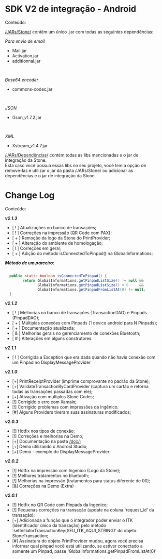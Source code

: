 SDK V2 de integração - Android
=======================

Conteúdo:

[/JARs/Stone/](https://github.com/stone-pagamentos/sdk-android-V2/tree/master/JARs/Stone) contém um único .jar com todas as seguintes dependências:
<br>

<i>Para envio de email</i>
* Mail.jar
* Activation.jar
* additionnal.jar
<br>

<i>Base64 encoder</i>
* commons-codec.jar
<br>

<i>JSON</i>
* Gson_v1.7.2.jar
<br>

<i>XML</i>
* Xstream_v1.4.7.jar

[/JARs/Dependências/](https://github.com/stone-pagamentos/sdk-android-V2/tree/master/JARs) contém todas as libs mencionadas e o jar de integração da Stone.<br>
Esta caso você possua essas libs no seu projeto, você tem a opção de remove-las e utilizar o jar da pasta /JARs/Stone/ ou adicionar as dependências e o jar de integração da Stone.

Change Log
=======================

Conteúdo:

<i><b>v2.1.3</b></i>
* [ ! ] Atualizações no banco de transações;
* [ ! ] Correções na impressão (QR Code com PAX);
* [ + ] Remoção da logo da Stone do PrintProvider;
* [ + ] Alteração do ambiente de homologação;
* [ ! ] Correções em geral;
* [ + ] Adição do método isConnectedToPinpad() na GlobalInformations;

<i><b>Método de um parceiro:</b></i>
```java

  public static boolean isConnectedToPinpad() {
        return GlobalInformations.getPinpadListSize() != null &&
               GlobalInformations.getPinpadListSize() > 0     &&
               GlobalInformations.getPinpadFromListAt(0) != null;
  }

```

<i><b>v2.1.2</b></i>
* [ ! ] Melhorias no banco de transações (TransactionDAO) e Pinpads (PinpadDAO);
* [ + ] Múltiplas conexões com Pinpads (1 device android para N Pinpads);
* [ + ] Documentação atualizada;
* [ & ] Melhorias gerais no gerenciamento de conexões Bluetooth;
* [ # ] Alterações em alguns construtores


<i><b>v2.1.1</b></i>
* [ ! ] Corrigida a Exception que era dada quando não havia conexão com um Pinpad no DisplayMessageProvider


<i><b>v2.1.0</b></i>
* [+] PrintReceiptProvider (imprime comprovante no padrão da Stone);
* [+] ValidateTransactionByCardProvider (captura um cartão e retorna todas as transações passadas com ele);
* [+] Ativação com multiplos Stone Codes;
* [!] Corrigido o erro com Xamain;
* [!] Corrigido problemas com impressões da Ingênico;
* [#] Alguns Providers tiveram suas assinaturas modificados;


<i><b>v2.0.3</b></i>
* [!] Hotfix nos tipos de conexão;
* [!] Correções e melhorias na Demo;
* [+] Documentação na pasta [/doc/](https://github.com/stone-pagamentos/sdk-android-V2/tree/master/doc);
* [+] Demo utilizando o Android Studio;
* [+] Demo - exemplo do DisplayMessageProvider;


<i><b>v2.0.2</b></i>
* [!] Hotfix na impressão com Ingenico (Logo da Stone);
* [!] Melhores tratamentos no bluetooth;
* [!] Melhorias na impressão (tratamentos para status diferente de 00);
* [&] Correções na Demo (Extra)


<i><b>v2.0.1</b></i>
* [!] Hotfix no QR Code com Pinpads da Ingenico;
* [!] Pequenas correções na transação (update na coluna 'request_id' da transação);
* [+] Adicionada a função que o integrador poder enviar o ITK (identificador único da transação) pelo método 'setInitiatorTransactionKey(SEU_ITK_AQUI_STRING)' do objeto StoneTransaction;
* [#] Assinatura do objeto PrintProvider mudou, agora você precisa informar qual pinpad você está utilizando, se estiver conectado a somente um Pinpad, passe 'GlobalInformations.getPinpadFromListAt(0)'
